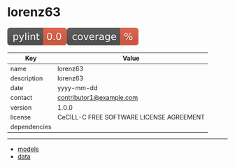 # lorenz63
![pylint](./badges/pylint.svg)![pytest](./badges/coverage.svg)

| Key | Value |
|-----|-------|
| name | lorenz63 |
| description | lorenz63 |
| date | yyyy-mm-dd |
| contact | contributor1@example.com |
| version | 1.0.0 |
| license | CeCILL-C FREE SOFTWARE LICENSE AGREEMENT |
| dependencies |  |

----------------------------------------
- [models](./models.md)
- [data](./data.md)
